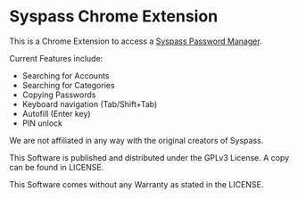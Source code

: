 # Syspass Chrome Extension
This is a Chrome Extension to access a [Syspass Password Manager](https://github.com/nuxsmin/sysPass).


Current Features include:
* Searching for Accounts
* Searching for Categories
* Copying Passwords
* Keyboard navigation (Tab/Shift+Tab)
* Autofill (Enter key)
* PIN unlock

We are not affiliated in any way with the original creators of Syspass.

This Software is published and distributed under the GPLv3 License. A copy can be found in LICENSE.

This Software comes without any Warranty as stated in the LICENSE.
